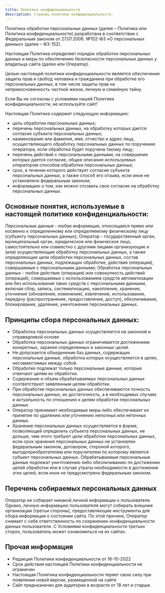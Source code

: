 ```yaml
---
title: Политика конфиденциальности
description: Страниц политики конфиденциальности.
---
```


Политика обработки персональных данных (далее – Политика или Политика конфиденциальности) разработана в соответствии с Федеральным законом от 27.07.2006. №152-ФЗ «О персональных данных» (далее – ФЗ-152).

Настоящая Политика определяет порядок обработки персональных данных и меры по обеспечению безопасности персональных данных у владельца сайта (далее или Оператор).

Целью настоящей политики конфиденциальности является обеспечение защиты прав и свобод человека и гражданина при обработке его персональных данных, в том числе защиты прав на неприкосновенность частной жизни, личную и семейную тайну.

Если Вы не согласны с условиями нашей Политики конфиденциальности, не используйте сайт!

Настоящая Политика содержит следующую информацию:

- цель обработки персональных данных;
- перечень персональных данных, на обработку которых дается согласие субъекта персональных данных;
- наименование или фамилия, имя, отчество и адрес лица, осуществляющего обработку персональных данных по поручению оператора, если обработка будет поручена такому лицу;
- перечень действий с персональными данными, на совершение которых дается согласие, общее описание используемых оператором способов обработки персональных данных;
- срок, в течение которого действует согласие субъекта персональных данных, а также способ его отзыва, если иное не установлено федеральным законом;
- информацию о том, как можно отозвать свое согласие на обработку персональных данных.

## Основные понятия, используемые в настоящей политике конфиденциальности:

Персональные данные - любая информация, относящаяся прямо или косвенно к определенному или определяемому физическому лицу (субъекту персональных данных);
Оператор - государственный орган, муниципальный орган, юридическое или физическое лицо, самостоятельно или совместно с другими лицами организующие и (или) осуществляющие обработку персональных данных, а также определяющие цели обработки персональных данных, состав персональных данных, подлежащих обработке, действия (операции), совершаемые с персональными данными;
Обработка персональных данных - любое действие (операция) или совокупность действий (операций), совершаемых с использованием средств автоматизации или без использования таких средств с персональными данными, включая сбор, запись, систематизацию, накопление, хранение, уточнение (обновление, изменение), извлечение, использование, передачу (распространение, предоставление, доступ), обезличивание, блокирование, удаление, уничтожение персональных данных.

## Принципы сбора персональных данных:

- Обработка персональных данных осуществляется на законной и справедливой основе
- Обработка персональных данных ограничивается достижением конкретных, заранее определенных и законных целей.
- Не допускается объединение баз данных, содержащих персональные данные, обработка которых осуществляется в целях, несовместимых между собой.
- Обработке подлежат только персональные данные, которые отвечают целям их обработки.
- Содержание и объем обрабатываемых персональных данных соответствуют заявленным целям обработки.
- При обработке персональных данных обеспечиваются точность персональных данных, их достаточность, а в необходимых случаях и актуальность по отношению к целям обработки персональных данных.
- Оператор принимает необходимые меры либо обеспечивает их принятие по удалению или уточнению неполных или неточных данных.
- Хранение персональных данных осуществляется в форме, позволяющей определить субъекта персональных данных, не дольше, чем этого требуют цели обработки персональных данных, если срок хранения персональных данных не установлен федеральным законом, договором, стороной которого, выгодоприобретателем или поручителем по которому является субъект персональных данных. Обрабатываемые персональные данные подлежат уничтожению либо обезличиванию по достижении целей обработки или в случае утраты необходимости в достижении этих целей, если иное не предусмотрено федеральным законом.

## Перечень собираемых персональных данных

Оператор не собирает никакой личной информации о пользователе. Однако, личную информацию пользователя могут собирать внешние организации (третьи стороны), предоставляющие инструменты для сбора информации о состоянии сайта. По этой причине, Оператор снимает с себя ответственность по сохранению конфиденциальности данных пользователя. С Условиями конфиденциальности третьих сторон, пользователь может ознакомиться на их сайтах.

## Прочая информация

- Редакция Политики конфиденциальности от 16-10-2022
- Срок действия настоящей Политики конфиденциальности не ограничен
- Настоящая Политика конфиденциальности теряет свою силу при появлении новой версии, размещенной на сайте
- Сайт предназначен для аудитории в возрасте от 18 лет и старше.